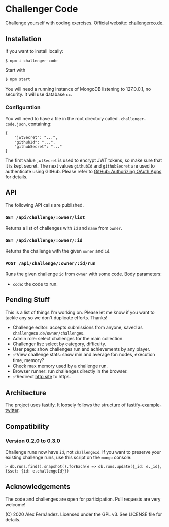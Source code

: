 # Challenger Code

Challenge yourself with coding exercises.
Official website: [challengerco.de](https://challengerco.de/).

## Installation

If you want to install locally:

    $ npm i challenger-code

Start with

    $ npm start

You will need a running instance of MongoDB listening to 127.0.0.1,
no security.
It will use database `cc`.

### Configuration

You will need to have a file in the root directory
called `.challenger-code.json`, containing:

```
{
	"jwtSecret": "...",
    "githubId": "...",
    "githubSecret": "..."
}
```

The first value `jwtSecret` is used to encrypt JWT tokens,
so make sure that it is kept secret.
The next values `githubId` and `githubSecret` are used to authenticate using GitHub.
Please refer to
[GitHub: Authorizing OAuth Apps](https://developer.github.com/apps/building-oauth-apps/authorizing-oauth-apps/)
for details.

## API

The following API calls are published.

### `GET /api/challenge/:owner/list`

Returns a list of challenges with `id` and `name` from `owner`.

### `GET /api/challenge/:owner/:id`

Returns the challenge with the given `owner` and `id`.

### `POST /api/challenge/:owner/:id/run`

Runs the given challenge `id` from `owner` with some code.
Body parameters:

* `code`: the code to run.

## Pending Stuff

This is a list of things I'm working on.
Please let me know if you want to tackle any
so we don't duplicate efforts.
Thanks!

* Challenge editor:
accepts submissions from anyone,
saved as `challengeco.de/owner/challenges`.
* Admin role:
select challenges for the main collection.
* Challenger list:
select by category, difficulty.
* User page:
show challenges run and achievements by any player.
* ✅View challenge stats:
show min and average for: nodes, execution time, memory?
* Check max memory used by a challenge run.
* Browser runner:
run challenges directly in the browser.
* ✅Redirect [http site](http://challengerco.de/) to https.

## Architecture

The project uses [fastify](https://github.com/fastify/fastify).
It loosely follows the structure of
[fastify-example-twitter](https://github.com/fastify/fastify-example-twitter).

## Compatibility

### Version 0.2.0 to 0.3.0

Challenge runs now have `id`, not `challengeId`.
If you want to preserve your existing challenge runs,
use this script on the `mongo` console:

    > db.runs.find().snapshot().forEach(e => db.runs.update({_id: e._id}, {$set: {id: e.challengeId}})

## Acknowledgements

The code and challenges are open for participation.
Pull requests are very welcome!

(C) 2020 Alex Fernández.
Licensed under the GPL v3.
See LICENSE file for details.

